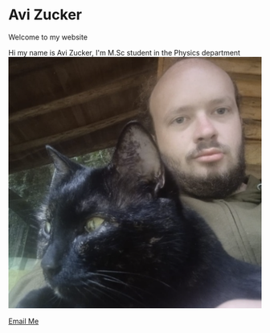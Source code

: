 # Avi Zucker

Welcome to my website

Hi my name is Avi Zucker, I'm M.Sc student in the Physics department
![pic](pic.png)






[Email Me](mailto:abraham.zucker%40weizmann.ac.il)
